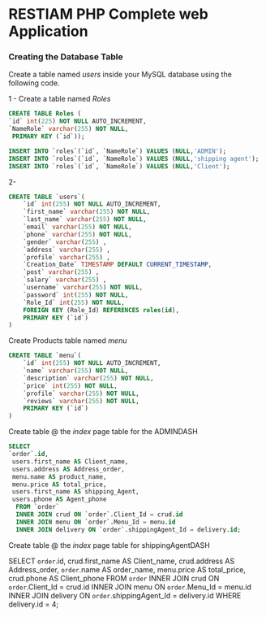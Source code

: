 # RESTIAM PHP Complete web Application

### ****Creating the Database Table****

Create a table named *users* inside your MySQL database using the following code.

1 - Create a table named *Roles* 
```sql
CREATE TABLE Roles (
`id` int(225) NOT NULL AUTO_INCREMENT,
`NameRole` varchar(255) NOT NULL,
 PRIMARY KEY (`id`));
```


```sql
INSERT INTO `roles`(`id`, `NameRole`) VALUES (NULL,'ADMIN');
INSERT INTO `roles`(`id`, `NameRole`) VALUES (NULL,'shipping agent');
INSERT INTO `roles`(`id`, `NameRole`) VALUES (NULL,'Client');
```

2-
```sql
CREATE TABLE `users`(
    `id` int(255) NOT NULL AUTO_INCREMENT,
    `first_name` varchar(255) NOT NULL,
    `last_name` varchar(255) NOT NULL,
    `email` varchar(255) NOT NULL,
    `phone` varchar(255) NOT NULL,
    `gender` varchar(255) ,
    `address` varchar(255) ,
    `profile` varchar(255) ,
    `Creation_Date` TIMESTAMP DEFAULT CURRENT_TIMESTAMP,
    `post` varchar(255) ,
    `salary` varchar(255) ,
    `username` varchar(255) NOT NULL,
    `password` int(255) NOT NULL,
    `Role_Id` int(255) NOT NULL,
    FOREIGN KEY (Role_Id) REFERENCES roles(id),
    PRIMARY KEY (`id`)
)
```


Create Products table named *menu* 

```sql 
CREATE TABLE `menu`(
    `id` int(255) NOT NULL AUTO_INCREMENT,
    `name` varchar(255) NOT NULL,
    `description` varchar(255) NOT NULL,
    `price` int(255) NOT NULL,
    `profile` varchar(255) NOT NULL,
    `reviews` varchar(255) NOT NULL,
    PRIMARY KEY (`id`)
)
```


Create table @ the *index* page table for the ADMINDASH


```sql 
SELECT 
`order`.id,
 users.first_name AS Client_name,
 users.address AS Address_order,
 menu.name AS product_name, 
 menu.price AS total_price, 
 users.first_name AS shipping_Agent, 
 users.phone AS Agent_phone
  FROM `order` 
  INNER JOIN crud ON `order`.Client_Id = crud.id
  INNER JOIN menu ON `order`.Menu_Id = menu.id
  INNER JOIN delivery ON `order`.shippingAgent_Id = delivery.id;
 ```

Create table @ the *index* page table for shippingAgentDASH

 SELECT `order`.id,
         crud.first_name AS Client_name, 
         crud.address AS Address_order, 
         `order`.name AS order_name,
         menu.price AS total_price, 
         crud.phone AS Client_phone
         FROM `order` INNER JOIN crud ON `order`.Client_Id = crud.id 
         INNER JOIN menu ON `order`.Menu_Id = menu.id 
         INNER JOIN delivery ON `order`.shippingAgent_Id = delivery.id
         WHERE delivery.id = 4;